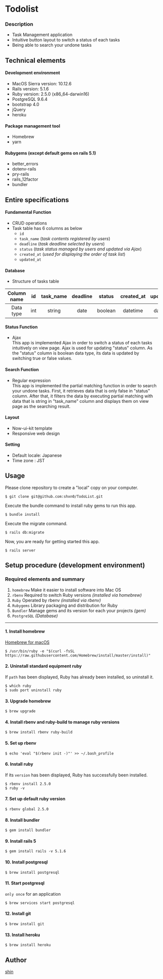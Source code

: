 # Todolist

### Description
* Task Management application
* Intuitive button layout to switch a status of each tasks
* Being able to search your undone tasks

## Technical elements

#### Development environment
* MacOS Sierra version: 10.12.6
* Rails version: 5.1.6
* Ruby version: 2.5.0 (x86_64-darwin16)
* PostgreSQL 9.6.4
* bootstrap 4.0
* jQuery
* heroku

#### Package management tool
* Homebrew
* yarn

#### Rubygems (except default gems on rails 5.1)
* better_errors
* dotenv-rails
* pry-rails
* rails_12factor
* bundler

## Entire specifications

#### Fundamental Function
* CRUD operations
* Task table has 6 columns as below
  - `id`
  - `task_name` (*task contents registered by users*)
  - `deadline` (*task deadline selected by users*)
  - `status` (*task status managed by users and updated via Ajax*)
  - `created_at` (*used for displaying the order of task list*)
  - `updated_at`

#### Database
* Structure of tasks table

| Column name | id | task_name | deadline | status | created_at | updated_at |
:---:|:---:|:---:|:---:|:---:|:---:|:---:
| Data type | int | string | date | boolean | datetime | datetime |

#### Status Function
* Ajax  
This app is implemented Ajax in order to switch a status of each tasks intuitively on view page. Ajax is used for updating "status" column. As the "status" column is boolean data type, its data is updated by switching true or false values.

#### Search Function
* Regular expression  
This app is implemented the partial matching function in order to search your undone tasks. First, it retrieves data that is only false in "status" column. After that, it filters the data by executing partial matching with data that is string in "task_name" column and displays them on view page as the searching result.

#### Layout
* Now-ui-kit template
* Responsive web design

#### Setting
* Default locale: Japanese
* Time zone     : JST

## Usage
Please clone repository to create a "local" copy on your computer.
```
$ git clone git@github.com:shxn0/TodoList.git
```

Execute the bundle command to install ruby gems to run this app.
```
$ bundle install
```

Execute the migrate command.
```
$ rails db:migrate
```

Now, you are ready for getting started this app.
```
$ rails server
```

## Setup procedure (development environment)

### Required elements and summary

1. `homebrew` Make it easier to install software into Mac OS
2. `rbenv` Required to switch Ruby versions *(installed via homebrew)*
3. `Ruby` Operated by rbenv *(installed via rbenv)*
4. `Rubygems` Library packaging and distribution for Ruby
5. `Bundler` Manage gems and its version for each your projects *(gem)*
6. `PostgreSQL` *(Database)*

***

#### 1. Install homebrew

[Homebrew for macOS](https://brew.sh/index_ja)
```
$ /usr/bin/ruby -e "$(curl -fsSL https://raw.githubusercontent.com/Homebrew/install/master/install)"
```

#### 2. Uninstall standard equipment ruby
If `path` has been displayed, Ruby has already been installed, so uninstall it.
```
$ which ruby
$ sudo port uninstall ruby
```

#### 3. Upgrade homebrew
```
$ brew upgrade
```

#### 4. Install rbenv and ruby-build to manage ruby versions
```
$ brew install rbenv ruby-build
```

#### 5. Set up rbenv
```
$ echo 'eval "$(rbenv init -)"' >> ~/.bash_profile
```

#### 6. Install ruby
If its `version` has been displayed, Ruby has successfully been installed.
```
$ rbenv install 2.5.0
$ ruby -v
```

#### 7. Set up default ruby version
```
$ rbenv global 2.5.0
```

#### 8. Install bundler
```
$ gem install bundler
```

#### 9. Install rails 5
```
$ gem install rails -v 5.1.6
```

#### 10. Install postgresql
```
$ brew install postgresql
```

#### 11. Start postgresql  
`only once` for an application
```
$ brew services start postgresql
```

#### 12. Install git
```
$ brew install git
```

#### 13. Install heroku
```
$ brew install heroku
```

## Author
[shin](https://github.com/shxn0)
